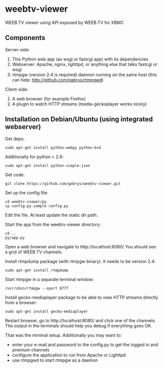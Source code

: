 weebtv-viewer
=============

WEEB.TV viewer using API exposed by WEEB.TV for XBMC

Components
----------

Server-side:

1. This Python web app (as wsgi or fastcgi app) with its dependencies
2. Webserver: Apache, nginx, lighttpd, or anything else that talks fastcgi or wsgi
3. rtmpgw (version 2.4 is required) daemon running on the same host (this can help: http://github.com/gabrys/rtmpgwd)

Client-side:

1. A web browser (for example Firefox)
2. A plugin to watch HTTP streams (media-geckoplayer works nicely)

Installation on Debian/Ubuntu (using integrated webserver)
----------------------------------------------------------

Get deps:

    sudo apt-get install python-webpy python-bs4

Additionally for python < 2.6:

    sudo apt-get install python-simple-json

Get code:

    git clone https://github.com/gabrys/weebtv-viewer.git

Set up the config file:

    cd weebtv-viewer/py
    cp config.py.sample config.py

Edit the file. At least update the static dir path.

Start the app from the weebtv-viewer directory:

    cd ..
    py/app.py

Open a web browser and navigate to http://localhost:8080/
You should see a grid of WEEB.TV channels.

Install rtmpdump package (with rtmpgw binary). It needs to be version 2.4:

    sudo apt-get install rtmpdump

Start rtmpgw in a separate terminal window:

    /usr/sbin/rtmpgw --sport 8777

Install gecko-mediaplayer package to be able to view HTTP streams directly from a browser:

    sudo apt-get install gecko-mediaplayer

Restart browser, go to http://localhost:8080/ and click one of the channels. The output in the terminals should help you debug if everything goes OK.

That was the minimal setup. Additionally you may want to:

* enter your e-mail and password to the config.py to get the logged in and premium channels
* configure the application to run from Apache or Lighttpd
* use rtmpgwd to start rtmpgw as a daemon
